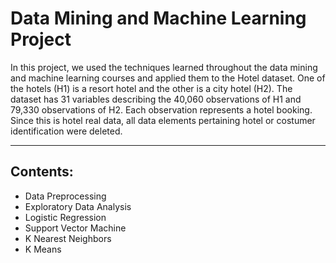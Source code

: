 # Data Mining and Machine Learning Project

In this project, we used the techniques learned throughout the data mining and machine learning courses and applied them to the Hotel dataset. One of the hotels (H1) is a resort hotel and the other is a city hotel (H2). The dataset has 31 variables describing the 40,060 observations of H1 and 79,330 observations of H2. Each observation represents a hotel booking. Since this is hotel real data, all data elements pertaining hotel or costumer identification were deleted.

---
## Contents:
- Data Preprocessing 
- Exploratory Data Analysis
- Logistic Regression
- Support Vector Machine
- K Nearest Neighbors
- K Means
